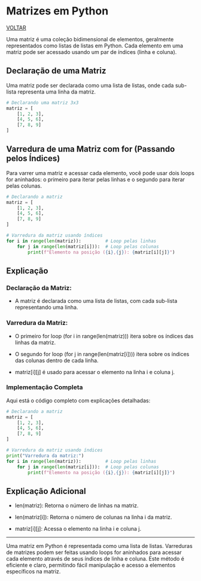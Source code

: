 # Matrizes em Python

[VOLTAR](/readme.md)

Uma matriz é uma coleção bidimensional de elementos, geralmente representados como listas de listas em Python. Cada elemento em uma matriz pode ser acessado usando um par de índices (linha e coluna).

## Declaração de uma Matriz

Uma matriz pode ser declarada como uma lista de listas, onde cada sub-lista representa uma linha da matriz.

```python
# Declarando uma matriz 3x3
matriz = [
    [1, 2, 3],
    [4, 5, 6],
    [7, 8, 9]
]
```

## Varredura de uma Matriz com for (Passando pelos Índices)

Para varrer uma matriz e acessar cada elemento, você pode usar dois loops for aninhados: o primeiro para iterar pelas linhas e o segundo para iterar pelas colunas.

```python
# Declarando a matriz
matriz = [
    [1, 2, 3],
    [4, 5, 6],
    [7, 8, 9]
]

# Varredura da matriz usando índices
for i in range(len(matriz)):         # Loop pelas linhas
    for j in range(len(matriz[i])):  # Loop pelas colunas
        print(f"Elemento na posição ({i},{j}): {matriz[i][j]}")
```

## Explicação

### Declaração da Matriz:

- A matriz é declarada como uma lista de listas, com cada sub-lista representando uma linha.

### Varredura da Matriz:

- O primeiro for loop (for i in range(len(matriz))) itera sobre os índices das linhas da matriz.

- O segundo for loop (for j in range(len(matriz[i]))) itera sobre os índices das colunas dentro de cada linha.

- matriz[i][j] é usado para acessar o elemento na linha i e coluna j.

### Implementação Completa

Aqui está o código completo com explicações detalhadas:

```python
# Declarando a matriz
matriz = [
    [1, 2, 3],
    [4, 5, 6],
    [7, 8, 9]
]

# Varredura da matriz usando índices
print("Varredura da matriz:")
for i in range(len(matriz)):         # Loop pelas linhas
    for j in range(len(matriz[i])):  # Loop pelas colunas
        print(f"Elemento na posição ({i},{j}): {matriz[i][j]}")
```

## Explicação Adicional

- len(matriz): Retorna o número de linhas na matriz.

- len(matriz[i]): Retorna o número de colunas na linha i da matriz.

- matriz[i][j]: Acessa o elemento na linha i e coluna j.

---

Uma matriz em Python é representada como uma lista de listas. Varreduras de matrizes podem ser feitas usando loops for aninhados para acessar cada elemento através de seus índices de linha e coluna. Este método é eficiente e claro, permitindo fácil manipulação e acesso a elementos específicos na matriz.